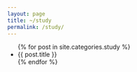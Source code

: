 ```yaml
---
layout: page
title: ~/study
permalink: /study/
---
```


<ul>
{% for post in site.categories.study %}
        <li>{{ post.title }}</li>
{% endfor %}
</ul>
